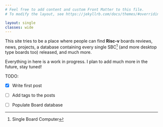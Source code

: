 ```yaml
---
# Feel free to add content and custom Front Matter to this file.
# To modify the layout, see https://jekyllrb.com/docs/themes/#overriding-theme-defaults

layout: single
classes: wide
---
```


This site tries to be a place where people can find **Risc-v** boards
reviews, news, projects, a database containing every single SBC[^1] (and
more desktop type boards too) released, and much more. 

Everything in here is a work in progress. I plan to add much more in the
future, stay tuned!

TODO:

- [X] Write first post
- [ ] Add tags to the posts
- [ ] Populate Board database


[^1]: Single Board Computer


